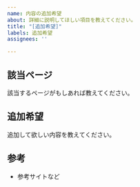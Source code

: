 ```yaml
---
name: 内容の追加希望
about: 詳細に説明してほしい項目を教えてください。
title: "[追加希望]"
labels: 追加希望
assignees: ''

---
```


## 該当ページ
該当するページがもしあれば教えてください。

## 追加希望
追加して欲しい内容を教えてください。

## 参考
- 参考サイトなど
